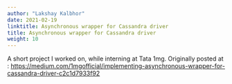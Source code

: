 ```yaml
---
author: "Lakshay Kalbhor"
date: 2021-02-19
linktitle: Asynchronous wrapper for Cassandra driver
title: Asynchronous wrapper for Cassandra driver
weight: 10
---
```


A short project I worked on, while interning at Tata 1mg.
Originally posted at : https://medium.com/1mgofficial/implementing-asynchronous-wrapper-for-cassandra-driver-c2c1d7933f92
